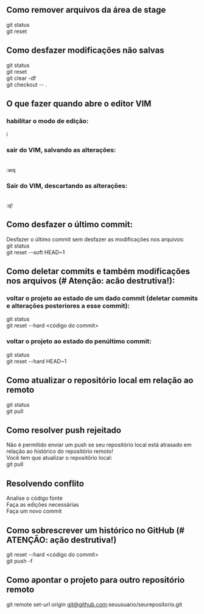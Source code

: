 ## Como remover arquivos da área de stage
git status <br>
git reset

## Como desfazer modificações não salvas
git status <br>
git reset <br>
git clear -df <br>
git checkout -- .

## O que fazer quando abre o editor VIM
### habilitar o modo de edição:
i
### sair do VIM, salvando as alterações:
<ESC> <br>
:wq <br>
<ENTER>
### Sair do VIM, descartando as alterações:
<ESC> <br>
:q! <br>
<ENTER>

## Como desfazer o último commit:
Desfazer o último commit sem desfazer as modificações nos arquivos: <br>
git status <br>
git reset --soft HEAD~1 

## Como deletar commits e também modificações nos arquivos (# Atenção: acão destrutiva!):
### voltar o projeto ao estado de um dado commit (deletar commits e alterações posteriores a esse commit):
git status <br>
git reset --hard <código do commit>
### voltar o projeto ao estado do penúltimo commit:
git status <br>
git reset --hard HEAD~1

## Como atualizar o repositório local em relação ao remoto
git status <br>
git pull <nome do remote> <nome da branch>

## Como resolver push rejeitado
Não é permitido enviar um push se seu repositório local está atrasado em relação ao histórico do repositório remoto! <br>
Você tem que atualizar o repositório local: <br>
git pull <nome do remote> <nome do branch>

## Resolvendo conflito
Analise o código fonte <br>
Faça as edições necessárias <br>
Faça um novo commit

## Como sobrescrever um histórico no GitHub (# ATENÇÃO: ação destrutiva!)
git reset --hard <código do commit> <br>
git push -f <nome do remote> <nome do branch>

## Como apontar o projeto para outro repositório remoto
git remote set-url origin git@github.com:seuusuario/seurepositorio.git
